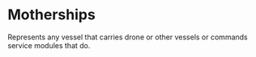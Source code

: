 # Motherships

Represents any vessel that carries drone or other vessels or commands service modules that do.